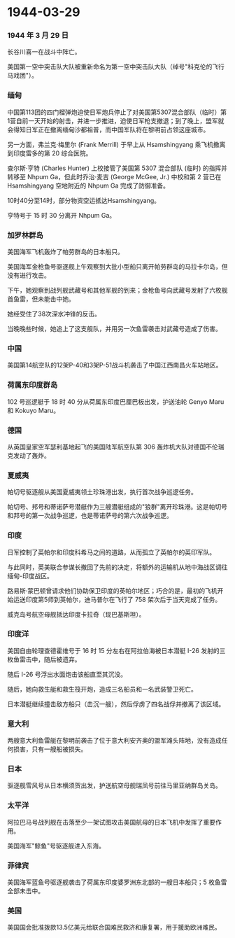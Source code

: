 # 1944-03-29

### 1944 年 3 月 29 日

长谷川喜一在战斗中阵亡。

美国第一空中突击队大队被重新命名为第一空中突击队大队（绰号"科克伦的飞行马戏团"）。

### 缅甸

中国第113团的四门榴弹炮迫使日军炮兵停止了对美国第5307混合部队（临时）第1营自前一天开始的射击，并进一步推进，迫使日军枪支撤退；到了晚上，盟军就会得知日军正在撤离缅甸沙都祖普，而中国军队将在黎明前占领这座城市。

另一方面，弗兰克·梅里尔 (Frank Merrill) 于早上从 Hsamshingyang
乘飞机撤离到印度雷多的第 20 综合医院。

查尔斯·亨特 (Charles Hunter) 上校接管了美国第 5307 混合部队 (临时)
的指挥并转移至 Nhpum Ga，但此时乔治·麦吉 (George McGee, Jr.) 中校和第 2
营已在 Hsamshingyang 空地附近的 Nhpum Ga 完成了防御准备。

10时40分至14时，部分物资空运抵达Hsamshingyang。

亨特号于 15 时 30 分离开 Nhpum Ga。

### 加罗林群岛

美国海军飞机轰炸了帕劳群岛的日本船只。

美国海军金枪鱼号驱逐舰上午观察到大批小型船只离开帕劳群岛的马拉卡尔岛，但没有进行攻击。

下午，她观察到战列舰武藏号和其他军舰的到来；金枪鱼号向武藏号发射了六枚舰首鱼雷，但未能击中她。

她经受住了38次深水冲锋的反击。

当晚晚些时候，她追上了这支舰队，并用另一次鱼雷袭击对武藏号造成了伤害。

### 中国

美国第14航空队的12架P-40和3架P-51战斗机袭击了中国江西南昌火车站地区。

### 荷属东印度群岛

102 号巡逻艇于 18 时 40 分从荷属东印度巴厘巴板出发，护送油轮 Genyo Maru
和 Kokuyo Maru。

### 德国

从英国皇家空军瑟利基地起飞的美国陆军航空队第 306
轰炸机大队对德国不伦瑞克发动了轰炸。

### 夏威夷

帕切号驱逐舰从美国夏威夷领土珍珠港出发，执行首次战争巡逻任务。

帕切号、邦号和蒂诺萨号潜艇作为三艘潜艇组成的"狼群"离开珍珠港。这是帕切号和邦号的第一次战争巡逻，也是蒂诺萨号的第六次战争巡逻。

### 印度

日军控制了英帕尔和印度科希马之间的道路，从而孤立了英帕尔的英印军队。

与此同时，英美联合参谋长撤回了先前的决定，将额外的运输机从地中海战区调往缅甸-印度战区。

路易斯·蒙巴顿曾请求他们协助保卫印度的英帕尔地区；巧合的是，最初的飞机开始运送印度第5师到英帕尔，迪马普尔在飞行了
758 架次后于当天完成了任务。

威克岛号航空母舰抵达印度卡拉奇（现巴基斯坦）。

### 印度洋

美国自由轮理查德霍维号于 16 时 15 分左右在阿拉伯海被日本潜艇 I-26
发射的三枚鱼雷击中，随后被遗弃。

随后 I-26 号浮出水面炮击该船直至其沉没。

随后，她向救生艇和救生筏开炮，造成三名船员和一名武装警卫死亡。

日本潜艇继续撞击敌方船只（击沉一艘），然后俘虏了四名战俘并撤离了该区域。

### 意大利

两艘意大利鱼雷艇在黎明前袭击了位于意大利安齐奥的盟军滩头阵地，没有造成任何损害，只有一艘船被损失。

### 日本

驱逐舰雪风号从日本横须贺出发，护送航空母舰瑞凤号前往马里亚纳群岛关岛。

### 太平洋

阿拉巴马号战列舰在击落至少一架试图攻击美国航母的日本飞机中发挥了重要作用。

美国海军"鲸鱼"号驱逐舰进入东海。

### 菲律宾

美国海军蓝鱼号驱逐舰袭击了荷属东印度婆罗洲东北部的一艘日本船只；5
枚鱼雷全部未击中。

### 美国

美国国会批准拨款13.5亿美元给联合国难民救济和康复署，用于援助欧洲难民。